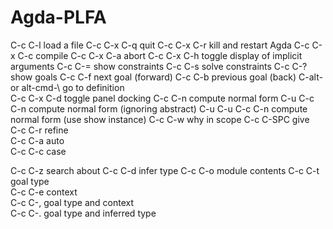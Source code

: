 # Agda-PLFA

C-c C-l	        load a file
C-c C-x C-q	    quit
C-c C-x C-r	    kill and restart Agda
C-c C-x C-c	    compile
C-c C-x C-a	    abort
C-c C-x C-h	    toggle display of implicit arguments
C-c C-=	        show constraints
C-c C-s	        solve constraints
C-c C-?	        show goals
C-c C-f	        next goal (forward)
C-c C-b	        previous goal (back)
C-alt-\
  or alt-cmd-\	go to definition		
C-c C-x C-d	    toggle panel docking
C-c C-n	        compute normal form
C-u C-c C-n	    compute normal form (ignoring abstract)
C-u C-u C-c C-n	compute normal form (use show instance)
C-c C-w	        why in scope
C-c C-SPC	      give		
C-c C-r	        refine		
C-c C-a	        auto		
C-c C-c	        case


C-c C-z	        search about
C-c C-d	        infer type
C-c C-o	        module contents
C-c C-t	        goal type		
C-c C-e	        context		
C-c C-,	        goal type and context		
C-c C-.	        goal type and inferred type
